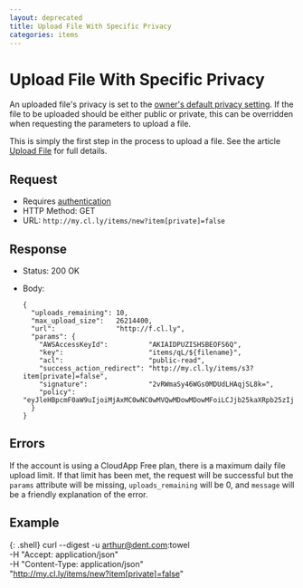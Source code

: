 ```yaml
---
layout: deprecated
title: Upload File With Specific Privacy
categories: items
---
```


# Upload File With Specific Privacy

An uploaded file's privacy is set to the
[owner's default privacy setting](/change-default-security). If the file to be
uploaded should be either public or private, this can be overridden when
requesting the parameters to upload a file.

This is simply the first step in the process to upload a file. See the article
[Upload File](/upload-file) for full details.


## Request

- Requires [authentication](/usage/#authentication)
- HTTP Method: GET
- URL: `http://my.cl.ly/items/new?item[private]=false`


## Response

- Status: 200 OK
- Body:

      {
        "uploads_remaining": 10,
        "max_upload_size":   26214400,
        "url":               "http://f.cl.ly",
        "params": {
          "AWSAccessKeyId":          "AKIAIDPUZISHSBEOFS6Q",
          "key":                     "items/qL/${filename}",
          "acl":                     "public-read",
          "success_action_redirect": "http://my.cl.ly/items/s3?item[private]=false",
          "signature":               "2vRWmaSy46WGs0MDUdLHAqjSL8k=",
          "policy":                  "eyJleHBpcmF0aW9uIjoiMjAxMC0wNC0wMVQwMDowMDowMFoiLCJjb25kaXRpb25zIjpbeyJidWNrZXQiOiJsaW5lYnJlYWstdGVzdCJ9LHsiYWNsIjoicHVibGljLXJlYWQifSx7InN1Y2Nlc3NfYWN0aW9uX3JlZGlyZWN0IjoiaHR0cDovL215LmNsb3VkYXBwLmxvY2FsL3VwbG9hZHMvczMifSxbInN0YXJ0cy13aXRoIiwiJGtleSIsInVwbG9hZHMvcUwvIl1dfQ=="
        }
      }


## Errors

If the account is using a CloudApp Free plan, there is a maximum daily file
upload limit. If that limit has been met, the request will be successful but the
`params` attribute will be missing, `uploads_remaining` will be 0, and `message`
will be a friendly explanation of the error.


## Example

{: .shell}
    curl --digest -u arthur@dent.com:towel \
         -H "Accept: application/json" \
         -H "Content-Type: application/json" \
         "http://my.cl.ly/items/new?item[private]=false"

